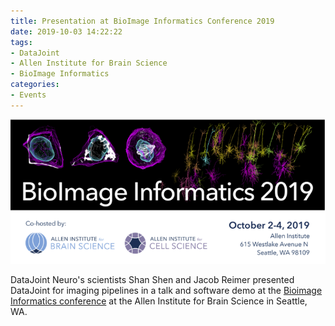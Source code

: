 ```yaml
---
title: Presentation at BioImage Informatics Conference 2019
date: 2019-10-03 14:22:22
tags:
- DataJoint
- Allen Institute for Brain Science
- BioImage Informatics
categories: 
- Events
---
```

![](/static/posts/Presentation-at-Bioimage-Informatics-Conference-2019/BioimageInformatics2019.png "BioImage Informatics 2019 flyer")

DataJoint Neuro's scientists Shan Shen and Jacob Reimer presented DataJoint for imaging pipelines in a talk and software demo at the [Bioimage Informatics conference](https://alleninstitute.org/events-training/bioimage-informatics-2019/) at the Allen Institute for Brain Science in Seattle, WA.
